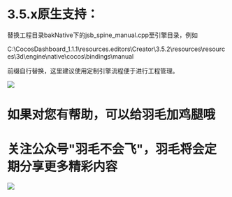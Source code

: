 # 3.5.x原生支持：

替换工程目录bakNative下的jsb_spine_manual.cpp至引擎目录，例如

C:\CocosDashboard_1.1.1\resources\.editors\Creator\3.5.2\resources\resources\3d\engine\native\cocos\bindings\manual

前缀自行替换，这里建议使用定制引擎流程便于进行工程管理。


![](https://files.mdnice.com/user/6142/37389891-c609-4403-9065-d5e0bd50e437.jpg)
# 如果对您有帮助，可以给羽毛加鸡腿哦


# 关注公众号"羽毛不会飞"，羽毛将会定期分享更多精彩内容
<img src="https://p3-juejin.byteimg.com/tos-cn-i-k3u1fbpfcp/846404046db8474d9d8620b438a520c9~tplv-k3u1fbpfcp-zoom-1.image" />
